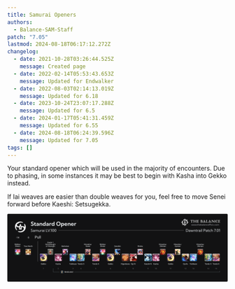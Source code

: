 ```yaml
---
title: Samurai Openers
authors:
  - Balance-SAM-Staff
patch: "7.05"
lastmod: 2024-08-18T06:17:12.272Z
changelog:
  - date: 2021-10-28T03:26:44.525Z
    message: Created page
  - date: 2022-02-14T05:53:43.653Z
    message: Updated for Endwalker
  - date: 2022-08-03T02:14:13.019Z
    message: Updated for 6.18
  - date: 2023-10-24T23:07:17.288Z
    message: Updated for 6.5
  - date: 2024-01-17T05:41:31.459Z
    message: Updated for 6.55
  - date: 2024-08-18T06:24:39.596Z
    message: Updated for 7.05
tags: []
---
```

Your standard opener which will be used in the majority of encounters. Due to phasing, in some instances it may be best to begin with Kasha into Gekko instead.

If Iai weaves are easier than double weaves for you, feel free to move Senei forward before Kaeshi: Setsugekka.

![](/img/jobs/sam/sam_dt_opener.png "Samurai Standard Opener")